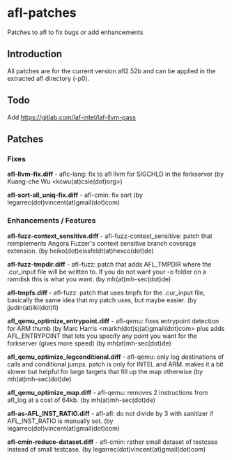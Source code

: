 # afl-patches
Patches to afl to fix bugs or add enhancements


## Introduction

All patches are for the current version afl2.52b and can be applied in the extracted afl directory (-p0).


## Todo

Add https://gitlab.com/laf-intel/laf-llvm-pass


## Patches

### Fixes

**afl-llvm-fix.diff**		- aflc-lang: fix to afl llvm for SIGCHLD in the forkserver (by Kuang-che Wu <kcwu(at)csie(dot)org>)

**afl-sort-all_uniq-fix.diff**	- afl-cmin: fix sort (by legarrec(dot)vincent(at)gmail(dot)com)


### Enhancements / Features

**afl-fuzz-context_sensitive.diff**		- afl-fuzz-context_sensitive: patch that reimplements Angora Fuzzer's context sensitive branch coverage extension. (by heiko(dot)eissfeldt(at)hexco(dot)de)

**afl-fuzz-tmpdir.diff**			- afl-fuzz: patch that adds AFL_TMPDIR where the .cur_input file will be written to. If you do not want your -o folder on a ramdisk this is what you want. (by mh(at)mh-sec(dot)de)

**afl-tmpfs.diff**				- afl-fuzz: patch that uses tmpfs for the .cur_input file, basically the same idea that my patch uses, but maybe easier. (by jjudin(at)iki(dot)fi)

**afl_qemu_optimize_entrypoint.diff**		- afl-qemu: fixes entrypoint detection for ARM thumb (by Marc Harris <markh(dot)sj(at)gmail(dot)com> plus adds AFL_ENTRYPOINT that lets you specify any point you want for the forkserver (gives more speed) (by mh(at)mh-sec(dot)de)

**afl_qemu_optimize_logconditional.diff**	- afl-qemu: only log destinations of calls and conditional jumps. patch is only for INTEL and ARM. makes it a bit slower but helpful for large targets that fill up the map otherwise (by mh(at)mh-sec(dot)de)

**afl_qemu_optimize_map.diff**			- afl-qemu: removes 2 instructions from afl_log at a cost of 64kb.  (by mh(at)mh-sec(dot)de)

**afl-as-AFL_INST_RATIO.diff**			- afl-afl: do not divide by 3 with sanitizer if AFL_INST_RATIO is manually set.  (by legarrec(dot)vincent(at)gmail(dot)com)

**afl-cmin-reduce-dataset.diff**		- afl-cmin: rather small dataset of testcase instead of small testcase.  (by legarrec(dot)vincent(at)gmail(dot)com)

